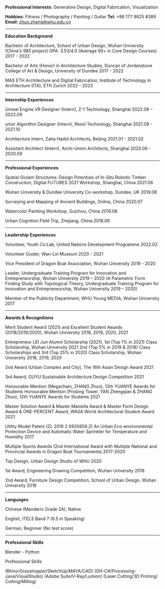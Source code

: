 
**Professional Interests:** Generative Design, Digital Fabrication, Visualization


**Hobbies:** Fitness / Photography / Painting / Guitar
**Tel:** +86 177 9825 8389
**Email:** zhuo.zhang@whu.edu.cn

---

**Education Background**

Bachelor of Architecture, School of Urban Design, Wuhan University (China's 985 project)
GPA: 3.53/4.0 (Average 90+ in Core Design Courses)
2017 - 2022


Bachelor of Arts (Honor) in Architecture Studies, Duncan of Jordanstone College of Art & Design, University of Dundee
2017 - 2022 


MAS ETH Architecture and Digital Fabrication, Institute of Technology in Architecture (ITA),
ETH Zurich
2022 - 2023

---

**Internship Experiences**


Unreal Engine VR Designer (Intern), Z-1 Technology, Shanghai
2022.08 – 2022.09


unior Algorithm Designer (Intern), Xkool Technology, Shanghai
2021.08 - 2021.10


Architecture Intern, Zaha Hadid Architects, Beijing
2021.01 - 2021.02


Assistant Architect (Intern), Archi-Union Architects, Shanghai
2020.06 - 2020.09

---

**Professional Experiences**


Spatial Glulam Structures: Design Potentials of In-Situ Robotic Timber Construction, Digital FUTURES 2021 Workshop, Shanghai, China
2021.06


Wuhan University & Dundee University Co-workshop, Dundee, UK
2019.08


Surveying and Mapping of Ancient Buildings, Online, China
2020.07


Watercolor Painting Workshop, Guizhou, China
2019.06


Urban Cognition Field Trip, Zhejiang, China
2018.09

---

**Leadership Experiences**

Volunteer, Youth Co:Lab, United Nations Development Programme
2022.02


Volunteer Guider, Wan-Lin Museum
2020 - 2021


Vice President of Dragon Boat Association, Wuhan University
2019 - 2020
 

Leader, Undergraduate Training Program for Innovation and Entrepreneurship, Wuhan University
2019 – 2020
(A Parametric Form Finding Study with Topological Theory, Undergraduate Training Program for Innovation and Entrepreneurship, Wuhan University 2019 – 2020)


Member of the Publicity Department, WHU Young MEDIA, Wuhan University
2017

----

**Awards & Recognitions**

Merit Student Award (2021) and Excellent Student Awards (2018/2019/2020), Wuhan University
2018, 2019, 2020, 2021


Entrepreneur LEI Jun Alumni Scholarship (2021), 1st (Top 1% in 2021) Class Scholarship, Wuhan University
2021
2nd (Top 5% in 2019 & 2018) Class Scholarships and 3rd (Top 25% in 2020) Class Scholarship, Wuhan University
2018, 2019, 2020


2nd Award (Urban Complex and City), The 16th Asian Design Award
2021


3rd Award, GUYU Sustainable Architecture Design Competition
2021


Honourable Mention (Megachain, ZHANG Zhuo), 12th YUANYE Awards for Students
Honourable Mention (Probing Tower, YAN Zhengqian & ZHANG Zhuo), 12th YUANYE Awards for Students
2021


Master Solution Award & Master Maniella Award & Master Form Design Award & ONE-PERCENT Award, WASA World Architectural Student Award
2021


Utility Model Patent (ZL 2016 2 0820656.2)
An Urban Eco-environmental Protection Device and Automatic Water Sprinkler for Temperature and Humidity
2017


Multiple Sports Awards (2nd International Award with Multiple National and Provincial Awards in Dragon Boat Tournaments)
2017-2020


Top Design, Urban Design Studio of WHU
2020


1st Award, Engineering Drawing Competition, Wuhan University
2018


2nd Award, Furniture Design Competition, School of Urban Design, Wuhan University
2018

---

**Languages**


Chinese (Mandarin Grade 2A), Native


English, ITELS Band 7 (6.5 in Speaking)

German, Beginner (No test score)

---

**Professional Skills**

Blender - Python

Professional Skills


(Rhino/Grasshopper/SketchUp/MAYA/CAD)
(GH-C#/Processing-Java/VisualStudio)
(Adobe Suite/V-Ray/Lumion)
(Laser Cutting/3D Printing/ Cutting/Milling)



